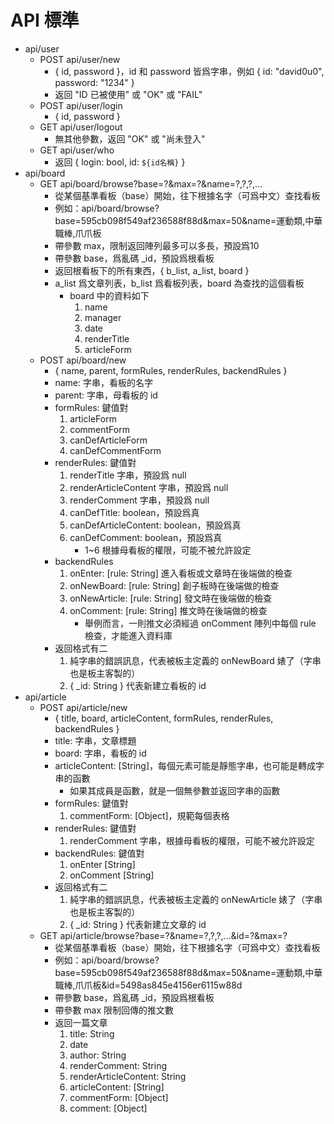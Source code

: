 # API 標準
* api/user
	- POST api/user/new
		+ { id, password }，id 和 password 皆爲字串，例如 { id: "david0u0", password: "1234" }
		+ 返回 "ID 已被使用" 或 "OK" 或 "FAIL"
	- POST api/user/login
		+ { id, password }
	- GET api/user/logout
		+ 無其他參數，返回 "OK" 或 "尚未登入"
	- GET api/user/who
		+ 返回 { login: bool, id: `${id名稱}` }
* api/board
	- GET api/board/browse?base=?&max=?&name=?,?,?,...
		+ 從某個基準看板（base）開始，往下根據名字（可爲中文）查找看板
		+ 例如：api/board/browse?base=595cb098f549af236588f88d&max=50&name=運動類,中華職棒,爪爪板
		+ 帶參數 max，限制返回陣列最多可以多長，預設爲10
		+ 帶參數 base，爲亂碼 _id，預設爲根看板
		+ 返回根看板下的所有東西，{ b_list, a_list, board }
		+ a_list 爲文章列表，b_list 爲看板列表，board 為查找的這個看板
			- board 中的資料如下
				1. name
				2. manager
				3. date
				4. renderTitle
				5. articleForm
	- POST api/board/new
		+ { name, parent, formRules, renderRules, backendRules }
		+ name: 字串，看板的名字
		+ parent: 字串，母看板的 id
		+ formRules: 鍵值對
			1. articleForm
			2. commentForm
			3. canDefArticleForm
			4. canDefCommentForm
		+ renderRules: 鍵值對
			1. renderTitle 字串，預設爲 null
			2. renderArticleContent 字串，預設爲 null
			3. renderComment 字串，預設爲 null
			4. canDefTitle: boolean，預設爲真
			5. canDefArticleContent: boolean，預設爲真
			6. canDefComment: boolean，預設爲真
				* 1~6 根據母看板的權限，可能不被允許設定
		+ backendRules
			1. onEnter: [rule: String] 進入看板或文章時在後端做的檢查
			2. onNewBoard: [rule: String] 創子板時在後端做的檢查
			3. onNewArticle: [rule: String] 發文時在後端做的檢查
			4. onComment: [rule: String] 推文時在後端做的檢查
				* 舉例而言，一則推文必須經過 onComment 陣列中每個 rule 檢查，才能進入資料庫
		+ 返回格式有二
			1. 純字串的錯誤訊息，代表被板主定義的 onNewBoard 婊了（字串也是板主客製的）
			2. { _id: String } 代表新建立看板的 id
* api/article
	- POST api/article/new
		+ { title, board, articleContent, formRules, renderRules, backendRules }
		+ title: 字串，文章標題
		+ board: 字串，看板的 id
		+ articleContent: [String]，每個元素可能是靜態字串，也可能是轉成字串的函數
			- 如果其成員是函數，就是一個無參數並返回字串的函數
		+ formRules: 鍵值對
			1. commentForm: [Object]，規範每個表格
		+ renderRules: 鍵值對
			1. renderComment 字串，根據母看板的權限，可能不被允許設定
		+ backendRules: 鍵值對
			1. onEnter [String]
			2. onComment [String]
		+ 返回格式有二
			1. 純字串的錯誤訊息，代表被板主定義的 onNewArticle 婊了（字串也是板主客製的）
			2. { _id: String } 代表新建立文章的 id
	- GET api/article/browse?base=?&name=?,?,?,...&id=?&max=?
		+ 從某個基準看板（base）開始，往下根據名字（可爲中文）查找看板
		+ 例如：api/board/browse?base=595cb098f549af236588f88d&max=50&name=運動類,中華職棒,爪爪板&id=5498as845e4156er6115w88d
		+ 帶參數 base，爲亂碼 _id，預設爲根看板
		+ 帶參數 max 限制回傳的推文數
		+ 返回一篇文章 
			1. title: String
			2. date
			3. author: String
			4. renderComment: String
			5. renderArticleContent: String
			6. articleContent: [String]
			7. commentForm: [Object]
			8. comment: [Object]